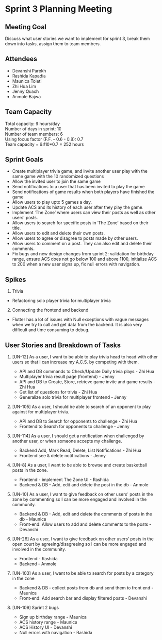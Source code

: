 # Sprint 3 Planning Meeting 

## Meeting Goal
Discuss what user stories we want to implement for sprint 3, break them down into tasks, assign them to team members. 

## Attendees
- Devanshi Parekh
- Rashida Kapadia
- Maunica Toleti
- Zhi Hua Lim 
- Jenny Quach
- Anmole Bajwa

## Team Capacity
Total capacity: 6 hours/day  
Number of days in sprint: 10  
Number of team members: 6  
Using focus factor (F.F. - 0.6 - 0.8): 0.7  
Team capacity = 6*4*10*0.7 = 252 hours  

## Sprint Goals
- Create multiplayer trivia game, and invite another user play with the same game with the 10 randomized questions
- Allow the invited user to join the same game
- Send notifications to a user that has been invited to play the game
- Send notifications of game results when both players have finished the game
- Allow users to play upto 5 games a day.
- Update ACS and its history of each user after they play the game.
- Implement ‘The Zone’ where users can view their posts as well as other users’ posts.
- Allow users to search for specific posts in ‘The Zone’ based on their title.
- Allow users to edit and delete their own posts.
- Allow users to agree or disagree to posts made by other users.
- Allow users to comment on a post. They can also edit and delete their comments.
- Fix bugs and new design changes from sprint 2: validation for birthday range, ensure ACS does not go below 100 and above 1100, initialize ACS to 200 when a new user signs up, fix null errors with navigation.


## Spikes
1. Trivia
  - Refactoring solo player trivia for multiplayer trivia
2. Connecting the frontend and backend
 - Flutter has a lot of issues with Null exceptions with vague messages when we try to call and get data from the backend. It is also very difficult and time consuming to debug. 

    
## User Stories and Breakdown of Tasks
1. [UN-12] As a user, I want to be able to play trivia head to head with other users so that I can increase my A.C.S. by competing with them.  
   - API and DB commands to Check/Update Daily trivia plays -  Zhi Hua  
   - Multiplayer trivia result page (frontend) - Jenny  
   - API and DB to Create, Store, retrieve game invite and game results  -  Zhi Hua  
   - Get list of questions for trivia  -  Zhi Hua  
   - Generalize solo trivia for multiplayer frontend - Jenny  
  
2. [UN-105] As a user, I should be able to search of an opponent to play against for multiplayer trivia.  
   - API and DB to Search for opponents to challenge - Zhi Hua
   - Frontend to Search for opponents to challenge - Jenny

3. [UN-114] As a user, I should get a notification when challenged by another user, or when someone accepts my challenge. 
   - Backend Add, Mark Read, Delete, List Notifications - Zhi Hua
   - Frontend see & delete notifications - Jenny

4. [UN-8] As a user, I want to be able to browse and create basketball posts in the zone.  
   - Frontend - implement The Zone UI - Rashida
   - Backend & DB - Add, edit and delete the post in the db - Anmole

5. [UN-10] As a user, I want to give feedback on other users' posts in the zone by commenting so I can be more engaged and involved in the community.  
    - Backend & DB - Add, edit and delete the comments of posts in the db - Maunica
    - Front-end: Allow users to add and delete comments to the posts - Devanshi

6. [UN-26] As a user, I want to give feedback on other users' posts in the open court by agreeing/disagreeing so I can be more engaged and involved in the community.  
   - Frontend - Rashida
   - Backend - Anmole

7. [UN-103] As a user, I want to be able to search for posts by a category in the zone
   - Backend & DB - collect posts from db and send them to front end - Maunica
   - Front-end: Add search bar and display filtered posts - Devanshi

8. [UN-109] Sprint 2 bugs  
   - Sign up birthday range - Maunica
   - ACS history range - Maunica
   - ACS History UI - Devanshi
   - Null errors with navigation - Rashida


